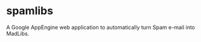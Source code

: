 spamlibs
========

A Google AppEngine web application to automatically turn Spam e-mail into MadLibs.